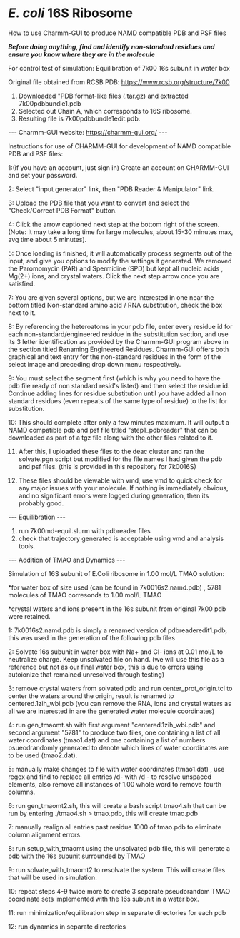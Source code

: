# _E. coli_ 16S Ribosome 
How to use Charmm-GUI to produce NAMD compatible PDB and PSF files

***Before doing anything, find and identify non-standard residues and ensure you know where they are in the molecule***

For control test of simulation:
Equilibration of 7k00 16s subunit in water box

Original file obtained from RCSB PDB: https://www.rcsb.org/structure/7k00
1. Downloaded "PDB format-like files (.tar.gz) and extracted 7k00pdbbundle1.pdb
2. Selected out Chain A, which corresponds to 16S ribosome.
3. Resulting file is 7k00pdbbundle1edit.pdb.

--- Charmm-GUI website: https://charmm-gui.org/ ---

 Instructions for use of CHARMM-GUI for development of NAMD compatible PDB and PSF files:
 
 1:(if you have an account, just sign in) Create an account on CHARMM-GUI and set your password.

 2: Select "input generator" link, then "PDB Reader & Manipulator" link.

 3: Upload the PDB file that you want to convert and select the "Check/Correct PDB Format" button.
 
 4: Click the arrow captioned next step at the bottom right of the screen. (Note: It may take a long time for large molecules, about 15-30 minutes max, avg time about 5 minutes).
 
 5: Once loading is finished, it will automatically process segments out of the input, and give you options to modify the settings it generated. We removed the Paromomycin (PAR) and Spermidine (SPD) but kept all nucleic acids , Mg(2+) ions, and crystal waters. Click the next step arrow once you are satisfied.

 
 7: You are given several options, but we are interested in one near the bottom titled Non-standard amino acid / RNA substitution, check the box next to it.

 
 8: By referencing the heteroatoms in your pdb file, enter every residue id for each non-standard/engineered residue in the substitution section, and use its 3 letter identification as provided by the Charmm-GUI program above in the section titled Renaming Engineered Residues. Charmm-GUI offers both graphical and text entry for the non-standard residues in the form 
 of the select image and preceding drop down menu respectively.

 
 9: You must select the segment first (which is why you need to have the pdb file ready of non standard resid's listed) and then select the residue id. Continue adding lines for residue substitution until you have added all non standard residues (even repeats of the same type of residue) to the list for substitution. 


 10: This should complete after only a few minutes maximum. It will output a NAMD compatible pdb and psf file titled "step1_pdbreader" that can be downloaded as part of a tgz file along with the other files related to it.


 11. After this, I uploaded these files to the deac cluster and ran the solvate.pgn script but modified for the file names I had given the pdb and psf files. (this is provided in this repository for 7k0016S)


 12. These files should be viewable with vmd, use vmd to quick check for any major issues with your molecule. If nothing is immediately obvious, and no significant errors were logged during generation, then its probably good. 



--- Equilibration --- 

1. run 7k00md-equil.slurm with pdbreader files
2. check that trajectory generated is acceptable using vmd and analysis tools.



--- Addition of TMAO and Dynamics ---

Simulation of 16S subunit of E.Coli ribosome in 1.00 mol/L TMAO solution:

*for water box of size used (can be found in 7k0016s2.namd.pdb) , 5781 molecules of TMAO corresonds to 1.00 mol/L TMAO

*crystal waters and ions present in the 16s subunit from original 7k00 pdb were retained.

1: 7k0016s2.namd.pdb is simply a renamed version of pdbreaderedit1.pdb, this was used in the generation of the following pdb files

2: Solvate 16s subunit in water box with Na+ and Cl- ions at 0.01 mol/L to neutralize charge. Keep unsolvated file on hand. (we will use this file as a reference but not as our final water box, this is due to errors using autoionize that remained unresolved through testing)

3: remove crystal waters from solvated pdb and run center_prot_origin.tcl to center the waters around the origin, result is renamed to centered.1zih_wbi.pdb (you can remove the RNA, ions and crystal waters as all we are interested in are the generated water molecule coordinates)

4: run gen_tmaomt.sh with first argument "centered.1zih_wbi.pdb" and second argument "5781" to produce two files, one containing a list of all water coordinates (tmao1.dat)  and one containing a list of numbers psueodrandomly generated to 
 denote which lines of water coordinates are to be used (tmao2.dat).

5: manually make changes to file with water coordinates (tmao1.dat) , use regex and find to replace all entries /d- with /d - to resolve unspaced elements, also remove
 all instances of 1.00 whole word to remove fourth columns.

6: run gen_tmaomt2.sh, this will create a bash script tmao4.sh that can be run by entering ./tmao4.sh > tmao.pdb, this will create tmao.pdb

7: manually realign all entries past residue 1000 of tmao.pdb to eliminate column alignment errors.

8: run setup_with_tmaomt using the unsolvated pdb file, this will generate a pdb with the 16s subunit surrounded by TMAO

9: run solvate_with_tmaomt2 to resolvate the system. This will create files that will be used in simulation.

10: repeat steps 4-9 twice more to create 3 separate pseudorandom TMAO coordinate sets implemented with the 16s subunit in a water box.

11: run minimization/equilibration step in separate directories for each pdb

12: run dynamics in separate directories
